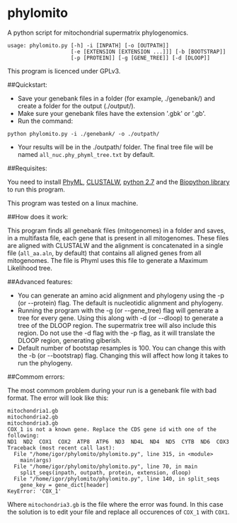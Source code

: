 phylomito
===========

A python script for mitochondrial supermatrix phylogenomics.

```
usage: phylomito.py [-h] -i [INPATH] [-o [OUTPATH]]
                    [-e [EXTENSION [EXTENSION ...]]] [-b [BOOTSTRAP]]
                    [-p [PROTEIN]] [-g [GENE_TREE]] [-d [DLOOP]]

```

This program is licenced under GPLv3.

##Quickstart:

* Save your genebank files in a folder (for example, ./genebank/) and create a folder for the output (./output/). 
* Make sure your genebank files have the extension '.gbk' or '.gb'.
* Run the command:
```
python phylomito.py -i ./genebank/ -o ./outpath/
```
* Your results will be in the ./outpath/ folder. The final tree file will be named `all_nuc.phy_phyml_tree.txt` by default.

##Requisites:

You need to install [PhyML](http://www.atgc-montpellier.fr/phyml/binaries.php), [CLUSTALW](http://www.clustal.org/download/current/), [python 2.7](https://www.python.org/downloads/release/python-2710/) and the [Biopython library](http://biopython.org/wiki/Download) to run this program.

This program was tested on a linux machine.

##How does it work:

This program finds all genebank files (mitogenomes) in a folder and saves, in a multifasta file, each gene that is present in all mitogenomes. These files are aligned with CLUSTALW and the alignment is concatenated in a single file (`all_aa.aln`, by default) that contains all aligned genes from all mitogenomes. The file is  Phyml uses this file to generate a Maximum Likelihood tree.
 
##Advanced features:

* You can generate an amino acid alignment and phylogeny using the -p (or --protein) flag. The default is nucleotidic alignment and phylogeny.
* Running the program with the -g (or --gene_tree) flag will generate a tree for every gene. Using this along with -d (or --dloop) to generate a tree of the DLOOP region. The supermatrix tree will also include this region. Do not use the -d flag with the -p flag, as it will translate the DLOOP region, generating giberish.
* Default number of bootstap resamples is 100. You can change this with the -b (or --bootstrap) flag. Changing this will affect how long it takes to run the phylogeny.

##Commom errors:

The most commom problem during your run is a genebank file with bad format. The error will look like this:

```
mitochondria1.gb
mitochondria2.gb
mitochondria3.gb
COX_1 is not a known gene. Replace the CDS gene id with one of the following:
ND1  ND2  COX1  COX2  ATP8  ATP6  ND3  ND4L  ND4  ND5  CYTB  ND6  COX3
Traceback (most recent call last):
  File "/home/igor/phylomito/phylomito.py", line 315, in <module>
    main(args)
  File "/home/igor/phylomito/phylomito.py", line 70, in main
    split_seqs(inpath, outpath, protein, extension, dloop)
  File "/home/igor/phylomito/phylomito.py", line 140, in split_seqs
    gene_key = gene_dict[header]
KeyError: 'COX_1'
```

Where `mitochondria3.gb` is the file where the error was found.
In this case the solution is to edit your file and replace all occurences of `COX_1` with `COX1`.


